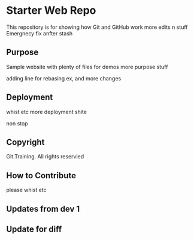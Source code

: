 # Starter Web Repo

This repository is for showing how Git and GitHub work
more edits n stuff
Emergnecy fix anfter stash

## Purpose

Sample website with plenty of files for demos
more purpose stuff

adding line for rebasing ex, and more changes

## Deployment

whist etc
more deployment shite

non stop

## Copyright
Git.Training. All rights reservied

## How to Contribute
please whist etc

## Updates from dev 1

## Update for diff
